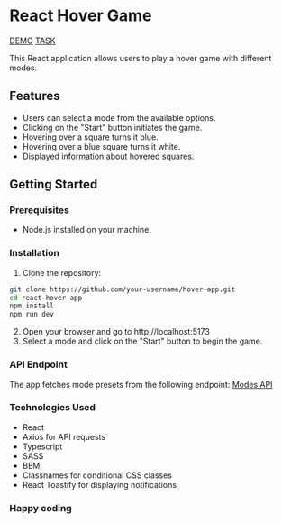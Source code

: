 # React Hover Game

[DEMO](https://hover-app-nu.vercel.app/)
[TASK](https://starnavi-frontend-test-task-v3.netlify.app/)

This React application allows users to play a hover game with different modes.

## Features

- Users can select a mode from the available options.
- Clicking on the "Start" button initiates the game.
- Hovering over a square turns it blue.
- Hovering over a blue square turns it white.
- Displayed information about hovered squares.

## Getting Started

### Prerequisites

- Node.js installed on your machine.

### Installation

1. Clone the repository:

```bash
git clone https://github.com/your-username/hover-app.git
cd react-hover-app
npm install
npm run dev
```

2. Open your browser and go to http://localhost:5173
3. Select a mode and click on the "Start" button to begin the game.

### API Endpoint

The app fetches mode presets from the following endpoint:
[Modes API](https://60816d9073292b0017cdd833.mockapi.io/modes)

### Technologies Used

- React
- Axios for API requests
- Typescript
- SASS
- BEM
- Classnames for conditional CSS classes
- React Toastify for displaying notifications

### Happy coding

